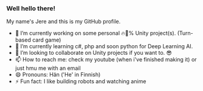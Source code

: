 ### Well hello there!

My name's Jere and this is my GitHub profile.

- 🔭 I’m currently working on some personal 🔥💯% Unity project(s). (Turn-based card game)
- 🌱 I’m currently learning c#, php and soon python for Deep Learning AI.
- 👯 I’m looking to collaborate on Unity projects if you want to. 😎
- 📫 How to reach me: check my youtube (when i've finished making it) or just hmu me with an email
- 😄 Pronouns: Hän ('He' in Finnish)
- ⚡ Fun fact: I like building robots and watching anime

<!--
If you want to see more, visit my portfolio (once it's finished) and YouTube channel.
-->
